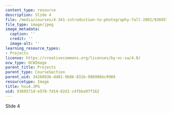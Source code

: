 ```yaml
---
content_type: resource
description: Slide 4
file: /media/courses/4-341-introduction-to-photography-fall-2002/9369571de5787d1482d1c4fbba97f162_hsu4.JPG
file_type: image/jpeg
image_metadata:
  caption: ''
  credit: ''
  image-alt: ''
learning_resource_types:
- Projects
license: https://creativecommons.org/licenses/by-nc-sa/4.0/
ocw_type: OCWImage
parent_title: Projects
parent_type: CourseSection
parent_uid: 34260936-dd81-9b86-831b-996996bc9909
resourcetype: Image
title: hsu4.JPG
uid: 9369571d-e578-7d14-82d1-c4fbba97f162
---
```

Slide 4